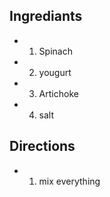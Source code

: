 ## Ingrediants

- 1. Spinach
- 2. yougurt
- 3. Artichoke
- 4. salt

## Directions
-  1. mix everything
